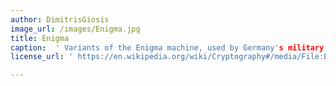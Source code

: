 ```yaml
---
author: DimitrisGiosis
image_url: /images/Enigma.jpg
title: Enigma
caption:  ' Variants of the Enigma machine, used by Germany's military and civil authorities from the late 1920s through World War II, implemented a complex electro-mechanical polyalphabetic cipher.  '
license_url: ' https://en.wikipedia.org/wiki/Cryptography#/media/File:Enigma.jpg '

---
```

